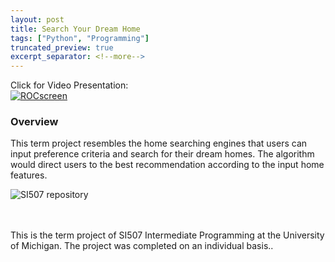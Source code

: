 ```yaml
---
layout: post
title: Search Your Dream Home
tags: ["Python", "Programming"]
truncated_preview: true
excerpt_separator: <!--more-->
---
```

Click for Video Presentation: <br>
[<img src="{{site.baseurl | prepend: site.url}}/portfolio/image/SI507/HomeSearch.png" alt="ROCscreen"/>](https://www.youtube.com/watch?v=lZlUImLmxRw)

### Overview <br>

This term project resembles the home searching engines that users can input preference criteria
and search for their dream homes. The algorithm would direct users to the best recommendation according
to the input home features. <br><!--more-->

![SI507 repository](https://github.com/elizabeth3714/SI507) <br>

<br>
<br>

<div class="message">
  This is the term project of SI507 Intermediate Programming at the University of Michigan. The project
  was completed on an individual basis.. <br>
</div>
